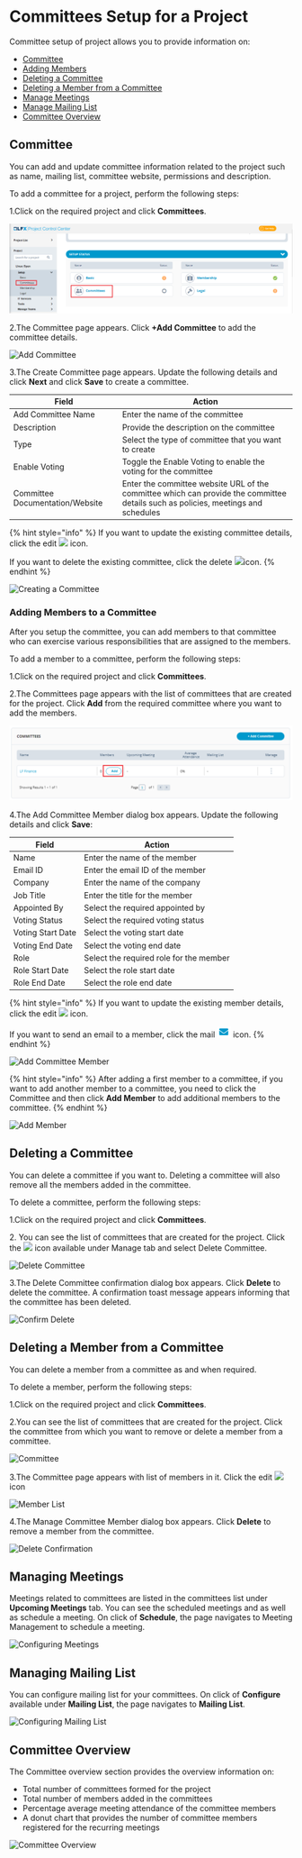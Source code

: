 # Committees Setup for a Project

Committee setup of project allows you to provide information on:

* [Committee](committees-setup-for-a-project.md#billing-information)
* [Adding Members](committees-setup-for-a-project.md#adding-member-to-a-committee)
* [Deleting a Committee](committees-setup-for-a-project.md#deleting-a-committee)
* [Deleting a Member from a Committee](committees-setup-for-a-project.md#deleting-a-member-from-a-committee)
* [Manage Meetings](committees-setup-for-a-project.md#managing-meetings)
* [Manage Mailing List](committees-setup-for-a-project.md#managing-mailing-list)
* [Committee Overview](committees-setup-for-a-project.md#committee-overview)

## Committee <a href="#billing-information" id="billing-information"></a>

You can add and update committee information related to the project such as name, mailing list, committee website, permissions and description.

To add a committee for a project, perform the following steps:

1.Click on the required project and click **Committees**.

![Committee](../../.gitbook/assets/Committees.png)

2.The Committee page appears. Click **+Add Committee** to add the committee details.

![Add Committee](../../.gitbook/assets/Add\_Committee.png)

3.The Create Committee page appears. Update the following details and click **Next** and click **Save** to create a committee.

| **Field**                       | **Action**                                                                                                                        |
| ------------------------------- | --------------------------------------------------------------------------------------------------------------------------------- |
| Add Committee Name              | Enter the name of the committee                                                                                                   |
| Description                     | Provide the description on the committee                                                                                          |
| Type                            | Select the type of committee that you want to create                                                                              |
| Enable Voting                   | Toggle the Enable Voting to enable the voting for the committee                                                                   |
| Committee Documentation/Website | Enter the committee website URL of the committee which can provide the committee details such as policies, meetings and schedules |

{% hint style="info" %}
If you want to update the existing committee details, click the edit ![](<../../.gitbook/assets/Edit\_Icon (1).png>) icon.

If you want to delete the existing committee, click the delete ![](../../.gitbook/assets/Delete\_Icon.png)icon.
{% endhint %}

![Creating a Committee](../../.gitbook/assets/Add\_Com.gif)

### Adding Members to a Committee

After you setup the committee, you can add members to that committee who can exercise various responsibilities that are assigned to the members.

To add a member to a committee, perform the following steps:

1.Click on the required project and click **Committees**.

2.The Committees page appears with the list of committees that are created for the project. Click **Add** from the required committee where you want to add the members.

![Add Member](../../.gitbook/assets/Add.png)

4.The Add Committee Member dialog box appears. Update the following details and click **Save**:

| **Field**         | **Action**                              |
| ----------------- | --------------------------------------- |
| Name              | Enter the name of the member            |
| Email ID          | Enter the email ID of the member        |
| Company           | Enter the name of the company           |
| Job Title         | Enter the title for the member          |
| Appointed By      | Select the required appointed by        |
| Voting Status     | Select the required voting status       |
| Voting Start Date | Select the voting start date            |
| Voting End Date   | Select the voting end date              |
| Role              | Select the required role for the member |
| Role Start Date   | Select the role start date              |
| Role End Date     | Select the role end date                |

{% hint style="info" %}
If you want to update the existing member details, click the edit ![](<../../.gitbook/assets/Edit\_Icon (1).png>) icon.

If you want to send an email to a member, click the mail ![](../../.gitbook/assets/Mail.png) icon.
{% endhint %}

![Add Committee Member](../../.gitbook/assets/Com\_Member.png)

{% hint style="info" %}
After adding a first member to a committee, if you want to add another member to a committee, you need to click the Committee and then click **Add Member** to add additional members to the committee.
{% endhint %}

![Add Member](../../.gitbook/assets/Add\_memnew.gif)

## Deleting a Committee

You can delete a committee if you want to. Deleting a committee will also remove all the members added in the committee.

To delete a committee, perform the following steps:

1.Click on the required project and click **Committees**.

2\. You can see the list of committees that are created for the project. Click the ![](../../.gitbook/assets/Dot\_Icon.png) icon available under Manage tab and select Delete Committee.

![Delete Committee](../../.gitbook/assets/Del\_com.png)

3.The Delete Committee confirmation dialog box appears. Click **Delete** to delete the committee. A confirmation toast message appears informing that the committee has been deleted.

![Confirm Delete](../../.gitbook/assets/Conf\_Del.png)

## Deleting a Member from a Committee

You can delete a member from a committee as and when required.

To delete a member, perform the following steps:

1.Click on the required project and click **Committees**.

2.You can see the list of committees that are created for the project. Click the committee from which you want to remove or delete a member from a committee.

![Committee](../../.gitbook/assets/Del\_Mem\_Com.png)

3.The Committee page appears with list of members in it. Click the edit ![](<../../.gitbook/assets/Edit\_Icon (1).png>) icon

![Member List](../../.gitbook/assets/Mem\_List.png)

4.The Manage Committee Member dialog box appears. Click **Delete** to remove a member from the committee.

![Delete Confirmation](../../.gitbook/assets/Con\_Mem\_Del.png)

## Managing Meetings

Meetings related to committees are listed in the committees list under **Upcoming Meetings** tab. You can see the scheduled meetings and as well as schedule a meeting. On click of **Schedule**, the page navigates to Meeting Management to schedule a meeting.

![Configuring  Meetings](../../.gitbook/assets/Meetings\_Comm.png)

## Managing Mailing List

You can configure mailing list for your committees. On click of **Configure** available under **Mailing List**, the page navigates to **Mailing List**.

![Configuring Mailing List](../../.gitbook/assets/Mails\_Comm.png)

## Committee Overview

The Committee overview section provides the overview information on:

* Total number of committees formed for the project
* Total number of members added in the committees
* Percentage average meeting attendance of the committee members
* A donut chart that provides the number of committee members registered for the recurring meetings

![Committee Overview](../../.gitbook/assets/Comm\_Wizard.png)
